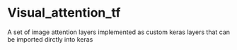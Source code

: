 # Visual_attention_tf
A set of image attention layers implemented as custom keras layers that can be imported dirctly into keras
